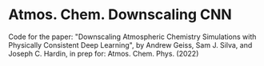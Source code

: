 # Atmos. Chem. Downscaling CNN

Code for the paper: "Downscaling Atmospheric Chemistry Simulations with Physically Consistent Deep Learning", by Andrew Geiss, Sam J. Silva, and Joseph C. Hardin, in prep for: Atmos. Chem. Phys. (2022)
